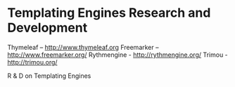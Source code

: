 # Templating Engines Research and Development

Thymeleaf – http://www.thymeleaf.org
Freemarker – http://www.freemarker.org/
Rythmengine - http://rythmengine.org/
Trimou - http://trimou.org/

R &amp; D on Templating Engines
